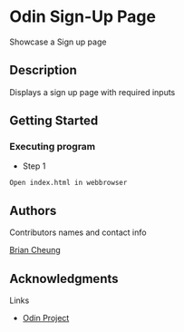 # Odin Sign-Up Page

Showcase a Sign up page

## Description

Displays a sign up page with required inputs 

## Getting Started

### Executing program

- Step 1

```
Open index.html in webbrowser
```

## Authors

Contributors names and contact info

[Brian Cheung](https://www.briancheung.wiki/)

## Acknowledgments

Links

- [Odin Project](https://www.theodinproject.com/lessons/node-path-intermediate-html-and-css-sign-up-form)
